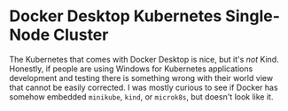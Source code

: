 # Docker Desktop Kubernetes Single-Node Cluster

The Kubernetes that comes with Docker Desktop is nice, but it's *not*
Kind. Honestly, if people are using Windows for Kubernetes applications
development and testing there is something wrong with their world view
that cannot be easily corrected. I was mostly curious to see if Docker
has somehow embedded `minikube`, `kind`, or `microk8s`, but doesn't look
like it.
